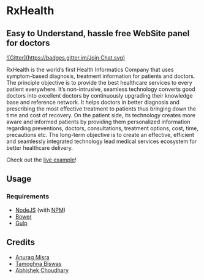 # RxHealth
## Easy to Understand, hassle free WebSite panel for doctors
[![Gitter](https://badges.gitter.im/Join Chat.svg)](https://gitter.im/rdash/rdash-angular?utm_source=badge&utm_medium=badge&utm_campaign=pr-badge&utm_content=badge)

RxHealth is the world’s first Health Informatics Company that uses symptom-based diagnosis, treatment information for patients and doctors.
The principle objective is to provide the best healthcare services to every patient everywhere. It’s non-intrusive, seamless technology converts good doctors into excellent doctors by continuously upgrading their knowledge base and reference network. It helps doctors in better diagnosis and prescribing the most effective treatment to patients thus bringing down the time and cost of recovery.
On the patient side, its technology creates more aware and informed patients by providing them personalized information regarding preventions, doctors, consultations, treatment options, cost, time, precautions etc.
The long-term objective is to create an effective, efficient and seamlessly integrated technology lead medical services ecosystem for better healthcare delivery.

Check out the [live example](http://dxhealth.esy.es/dist/index.html)!

## Usage
### Requirements
* [NodeJS](http://nodejs.org/) (with [NPM](https://www.npmjs.org/))
* [Bower](http://bower.io)
* [Gulp](http://gulpjs.com)

## Credits
* [Anurag Misra](https://gjthub.com/MishRanu)
* [Tamoghna Biswas](https://github.com/Ehesp)
* [Abhishek Choudhary](https://github.com/lsamayoa)
